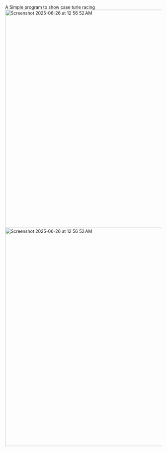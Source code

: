 A Simple program to show case turle racing
<img width="702" alt="Screenshot 2025-06-26 at 12 56 52 AM" src="https://github.com/user-attachments/assets/6dbac2c8-1c25-4857-ad1f-1ef98922db59" />
<img width="702" alt="Screenshot 2025-06-26 at 12 56 52 AM" src="https://github.com/user-attachments/assets/6dbac2c8-1c25-4857-ad1f-1ef98922db59" />
